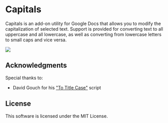 # Capitals

Capitals is an add-on utility for Google Docs that allows you to modify the capitalization of selected text. Support is provided for converting text to all uppercase and all lowercase, as well as converting from lowercase letters to small caps and vice versa.

[<img src="https://developer.chrome.com/webstore/images/ChromeWebStore_BadgeWBorder_v2_206x58.png"/>](https://chrome.google.com/webstore/detail/capitals/aadnfffgphhnibneekldbgjakffoonam)

## Acknowledgments ##

Special thanks to:

 - David Gouch for his ["To Title Case"](http://individed.com/code/to-title-case/) script

## License ##

This software is licensed under the MIT License.
